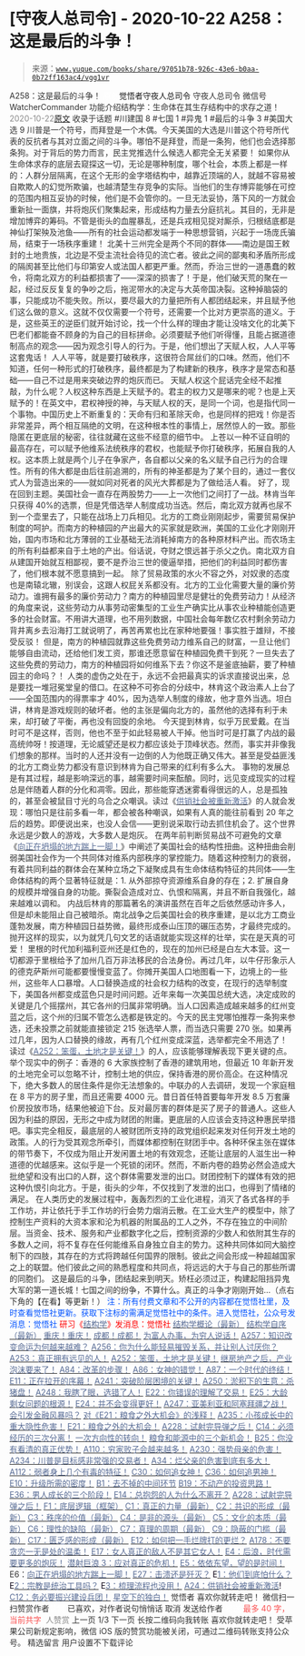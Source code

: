 # [守夜人总司令] - 2020-10-22 A258：这是最后的斗争！

> 来源：[`www.yuque.com/books/share/97051b78-926c-43e6-b0aa-0b72ff163ac4/vgg1vr`](https://www.yuque.com/books/share/97051b78-926c-43e6-b0aa-0b72ff163ac4/vgg1vr)

<ne-p id="520f42f3293818f927861ebbd5b15da4_p_0" data-lake-id="520f42f3293818f927861ebbd5b15da4_p_0"><ne-text id="u5f9f2f47" style="color: rgb(51, 51, 51);">A258：这是最后的斗争！</ne-text></ne-p> <ne-p id="37aa58f2dcc18cb8d0061ba61ea34ded" data-lake-id="37aa58f2dcc18cb8d0061ba61ea34ded"><ne-text id="u968a31e5" ne-fontsize="12" style="color: rgb(255, 255, 255);">原创</ne-text><ne-text id="u709b7a4c" ne-fontsize="14">觉悟者</ne-text><ne-text id="ue268f60f" ne-fontsize="14">守夜人总司令</ne-text></ne-p> <ne-p id="73f1bfc59c1ec25f48e0a04bbbdc948e" data-lake-id="73f1bfc59c1ec25f48e0a04bbbdc948e"><ne-text id="u96c7930b" ne-fontsize="14" ne-bold="true" style="color: rgb(51, 51, 51);">守夜人总司令</ne-text></ne-p> <ne-p id="7c65eb88fda42ba30ae8bf1d90b7483b" data-lake-id="7c65eb88fda42ba30ae8bf1d90b7483b"><ne-text id="u2ce9d20c" ne-fontsize="14" style="color: rgb(51, 51, 51);">微信号</ne-text><ne-text id="u371c16ff" ne-fontsize="14" style="color: rgb(51, 51, 51);">WatcherCommander</ne-text></ne-p> <ne-p id="af42b6806abd54afc7111a4a838f676d" data-lake-id="af42b6806abd54afc7111a4a838f676d"><ne-text id="u9a9f2a17" ne-fontsize="14" style="color: rgb(51, 51, 51);">功能介绍</ne-text><ne-text id="u463701fb" ne-fontsize="14" style="color: rgb(51, 51, 51);">结构学：生命体在其生存结构中的求存之道！</ne-text></ne-p> <ne-p id="b583afadb3ae64daaccc58e9c6d57bb8" data-lake-id="b583afadb3ae64daaccc58e9c6d57bb8"><ne-text id="u79a0b952" style="color: rgb(140, 140, 140);">2020-10-22</ne-text>[<ne-text id="ub121895f" ne-fontsize="14">原文</ne-text>](https://mp.weixin.qq.com/s?__biz=MzAxNDk1NjI2Mw==&mid=2247485899&idx=1&sn=1f7f3643609aca06a11f18a7978cf129&chksm=9b8a2a43acfda355314a360e42a9275f269d4dab7726fe65ac8519db2e1b537fe740943856aa&scene=27#wechat_redirect&cpage=108)</ne-p> <ne-p id="99788a4c9db6a4cae013862f8e7c4c28" data-lake-id="99788a4c9db6a4cae013862f8e7c4c28"><ne-text id="u8b678b43" style="color: rgb(51, 51, 51);">收录于话题</ne-text></ne-p> <ne-p id="3cf84c53972d3ad10f7be61949193157" data-lake-id="3cf84c53972d3ad10f7be61949193157"><ne-text id="u80ee42e0" style="color: rgb(51, 51, 51);">#川建国 8</ne-text></ne-p> <ne-p id="f5e019ad7762853a977cd53fa6d86803" data-lake-id="f5e019ad7762853a977cd53fa6d86803"><ne-text id="ud60c599b" style="color: rgb(51, 51, 51);">#七国 1</ne-text></ne-p> <ne-p id="d6bc568bfaec917d491487d89f0d2ac0" data-lake-id="d6bc568bfaec917d491487d89f0d2ac0"><ne-text id="u741d1b1b" style="color: rgb(51, 51, 51);">#异鬼 1</ne-text></ne-p> <ne-p id="63b7179524b4785ec0e47907e91d142b" data-lake-id="63b7179524b4785ec0e47907e91d142b"><ne-text id="u0f249782" style="color: rgb(51, 51, 51);">#最后的斗争 3</ne-text></ne-p> <ne-p id="a70bc68c3f8a24fb53bee67fca3371a8" data-lake-id="a70bc68c3f8a24fb53bee67fca3371a8"><ne-text id="u54e3888a" style="color: rgb(51, 51, 51);">#美国大选 9</ne-text></ne-p> <ne-p id="68377835974fe80209dcccc2f2a79ec3" data-lake-id="68377835974fe80209dcccc2f2a79ec3"><ne-text id="ud7bb5fc9" style="color: rgb(51, 51, 51);">川普是一个符号，而拜登是一个木偶。今天美国的大选是川普这个符号所代表的反抗者与其对立面之间的斗争。哪怕不是拜登，而是一条狗，他们也会选择那条狗。对于背后的势力而言，民主党推选什么候选人都完全无关紧要！</ne-text></ne-p> <ne-p id="8ebeba49546166fb0f6462c454e5ff47" data-lake-id="8ebeba49546166fb0f6462c454e5ff47"><ne-text id="u3624155e" style="color: rgb(51, 51, 51);">如果你从生命体求存的底层去窥探这一切，无论是哪种制度，哪个社会，本质上都是一样的：人群分层隔离，在这个无形的金字塔结构中，越靠近顶端的人，就越不容易被自欺欺人的幻觉所欺骗，也越清楚生存竞争的实际。当他们的生存博弈能够在可控的范围内相互妥协的时候，他们是不会管你的。一旦无法妥协，落下风的一方就会重新扯一面旗，并将炮灰们聚集起来，形成结构力量去分庭抗礼。其目的，无非是增加博弈的筹码。不管是街头的血腥暴乱，还是兵戎相见捉对厮杀，归根结底都是神仙打架殃及池鱼——</ne-text><ne-text id="u0d235cba" ne-bold="true" style="color: rgb(51, 51, 51);">所有的社会运动都发端于一种思想营销，兴起于一场庞氏骗局，结束于一场秩序重建！</ne-text></ne-p> <ne-p id="93ba25ec31a6d1da435a8c6ec274d49f" data-lake-id="93ba25ec31a6d1da435a8c6ec274d49f"><ne-text id="ub5924a7b" style="color: rgb(51, 51, 51);">北美十三州完全是两个不同的群体——南边是国王敕封的土地贵族，北边是不受主流社会待见的流亡者。彼此之间的鄙夷和矛盾所形成的隔阂甚至比他们与印第安人或法国人都更严重。然而，乔治三世的一道愚蠢的敕令，将南北双方的利益都损害了——深深的损害了！于是，他们破天荒的聚在一起，经过反反复复的争吵之后，拖泥带水的决定与大英帝国决裂。这种掉脑袋的事，只能成功不能失败。所以，要尽最大的力量把所有人都团结起来，并且赋予他们这么做的意义。这就不仅仅需要一个符号，还需要一个比对方更崇高的道义。于是，这些英王的逆臣们就开始讨论，找一个什么样的理由才能让没啥文化的北美下巴老们都能奋不顾身的为自己的目标拼命。必须要赋予他们听得懂，且能占据道德制高点的观念——因为观念引导人的行为。于是，他们想出了天赋人权，人人平等这套鬼话！</ne-text></ne-p> <ne-p id="0b3cfb4b3c0f0bede9586a11810c974b" data-lake-id="0b3cfb4b3c0f0bede9586a11810c974b"><ne-text id="uefea0efc" style="color: rgb(51, 51, 51);">人人平等，就是要打破秩序，这很符合屌丝们的口味。然而，他们不知道，任何一种形式的打破秩序，最终都是为了构建新的秩序，秩序才是常态和基础——自己不过是用来突破边界的炮灰而已。</ne-text></ne-p> <ne-p id="391a7c996ae71f362d582ab45ec2a43b" data-lake-id="391a7c996ae71f362d582ab45ec2a43b"><ne-text id="ub35b8a78" style="color: rgb(51, 51, 51);">天赋人权这个屁话完全经不起推敲，为什么呢？人权这种东西是上天赋予的。君主的权力又是哪来的呢？也是上天赋予的！在英文中，君权神授的神，与天赋人权的天，是同一个词，也是指代同一个事物。中国历史上不断重复的：天命有归和革除天命，也是同样的把戏！你是否非常差异，两个相互隔绝的文明，在这种根本性的事情上，居然惊人的一致。那些隐匿在更底层的秘密，往往就藏在这些不经意的细节中。</ne-text></ne-p> <ne-p id="97d02c8eeba79965bae6011a6fa2170a" data-lake-id="97d02c8eeba79965bae6011a6fa2170a"><ne-text id="u8e7ba3cf" style="color: rgb(51, 51, 51);">上苍以一种不证自明的最高存在，可以赋予他维系法统秩序的君权，也能赋予你打破秩序，拓展自我的人权。这本质上就是两个儿子在争家产，各自都以父亲的名义赋予自己行为的合理性。所有的伟大都是由后往前追溯的，所有的神圣都是为了某个目的，通过一套仪式人为营造出来的——就如同对死者的风光大葬都是为了做给活人看。</ne-text></ne-p> <ne-p id="7ae2ca009bb60923e81b24ad822bcac1" data-lake-id="7ae2ca009bb60923e81b24ad822bcac1"><ne-text id="u19b5be21" style="color: rgb(51, 51, 51);">好了，现在回到主题。美国社会一直存在两股势力——上一次他们之间打了一战。林肯当年只获得 40%的选票，但是凭借选举人制度成功当选。然后，南北双方就再也尿不到一个壶里去了，只能在战场上刀兵相见。北方的工商业刚刚起步，需要贸易保护制度的呵护。而南方的种植园的产出最大的买家就是欧洲，美国的工业化才刚刚开始，国内市场和北方薄弱的工业基础无法消耗掉南方的各种原材料产出。而农场主的所有利益都来自于土地的产出。俗话说，夺财之恨远甚于杀父之仇。南北双方自从建国开始就互相鄙视，要不是乔治三世的傻逼举措，把他们的利益同时都伤害了，他们根本就不愿意搞到一起。</ne-text></ne-p> <ne-p id="8f334b4071a2dc37944d2a7a7f1f22e2" data-lake-id="8f334b4071a2dc37944d2a7a7f1f22e2"><ne-text id="u58f5757e" style="color: rgb(51, 51, 51);">除了贸易政策的水火不容之外，对奴隶的态度也是南辕北辙，别误会，这跟人权屁关系都没有。北方的工业化需要大量的廉价劳动力。谁拥有最多的廉价劳动力？南方的种植园里尽是健壮的免费劳动力！从经济的角度来说，这些劳动力从事劳动密集型的工业生产确实比从事农业种植能创造更多的社会财富。不用讲大道理，也不用列数据，中国社会每年数亿农村剩余劳动力背井离乡去沿海打工就说明了，再苦再累也比在家种地要强！事实胜于雄辩，不接受反驳！</ne-text></ne-p> <ne-p id="1e3824e952841bfbacd545ba91909da8" data-lake-id="1e3824e952841bfbacd545ba91909da8"><ne-text id="u2ff9fe84" style="color: rgb(51, 51, 51);">但是，南方的种植园就靠这些免费劳动力维系自己的财富，一旦让他们能够自由流动，还给他们发工资，那谁还愿意留在种植园免费干到死？一旦失去了这些免费的劳动力，南方的种植园将如何维系下去？你这不是釜底抽薪，要了种植园主的命吗？！</ne-text></ne-p> <ne-p id="3e58aa499c3f26e86ac62ed06d8c6b5c" data-lake-id="3e58aa499c3f26e86ac62ed06d8c6b5c"><ne-text id="u7e520f8b" style="color: rgb(51, 51, 51);">人类的虚伪之处在于，永远不会把最真实的诉求直接说出来，总是要找一堆冠冕堂皇的借口。在这种不可弥合的分歧中，林肯这个政治素人上台了——全国范围内的得票率才 40%，因为选举人制度的缘故，他才意外当选。坦白讲，林肯是游戏规则的破坏者。他的主张是偏向北方的，虽然他的选择有利于未来，却打破了平衡，再也没有回旋的余地。</ne-text></ne-p> <ne-p id="ebc6d1b4db2964b2ef927cf981e72459" data-lake-id="ebc6d1b4db2964b2ef927cf981e72459"><ne-text id="u79eae13c" style="color: rgb(51, 51, 51);">今天提到林肯，似乎万民爱戴。在当时可不是这样，否则，他也不至于如此轻易被人干掉。他当时可是打赢了内战的最高统帅呀！按道理，无论威望还是权力都应该处于顶峰状态。然而，事实并非像我们想象的那样。当时的人还并没有一边倒的人为他既正确又伟大。甚至是受益匪浅的北方工商业势力都没有意识到林肯为自己带来的红利有多么大。</ne-text></ne-p> <ne-p id="e5f3c92304989e4d91a2cbb851eb8bdb" data-lake-id="e5f3c92304989e4d91a2cbb851eb8bdb"><ne-text id="uf79a88d3" ne-bold="true" style="color: rgb(51, 51, 51);">事物的发展总是有其过程，越是影响深远的事，越需要时间来酝酿。同时，远见变成现实的过程总是伴随着人群的分化和凋零。</ne-text><ne-text id="uef9868be" style="color: rgb(51, 51, 51);">因此，那些能穿透迷雾看得很远的人，总是孤独的，甚至会被鼠目寸光的乌合之众嘲讽。读过《</ne-text>[<ne-text id="uca5332fc" style="color: rgb(87, 107, 149);">供销社会被重新激活</ne-text>](http://mp.weixin.qq.com/s?__biz=MzAxNDk1NjI2Mw==&mid=2247484249&idx=1&sn=b8af24c3440b291292b1ed4eddfcfaec&chksm=9b8a20d1acfda9c79045cf72415a403a655fcbcc03483c9b2970fd289e28f7c18a998142039c&scene=21#wechat_redirect)<ne-text id="uae980243" style="color: rgb(51, 51, 51);">》的人就会发现：哪怕只是往前多看一年，都会被各种嘲讽，如果有人真的能往前看到 20 年之后的趋势。即便说出来，也没人会信——更别说采取行动去抓住机会了。这个世界永远是少数人的游戏，大多数人是炮灰。</ne-text></ne-p> <ne-p id="641c89a321cc2f12340e92a9aee1c7d3" data-lake-id="641c89a321cc2f12340e92a9aee1c7d3"><ne-text id="uab0ebdec" style="color: rgb(51, 51, 51);">在两年前判断贸易战不可避免的文章《</ne-text>[<ne-text id="ue7b49c58" style="color: rgb(87, 107, 149);">向正在坍塌的地方踹上一脚！</ne-text>](http://mp.weixin.qq.com/s?__biz=MzAxNDk1NjI2Mw==&mid=2247483789&idx=1&sn=5e44b7b524c3dc4bb7705f49ed0a44a3&chksm=9b8a2205acfdab139e4b1d44ef6702b09c9fbf79505340205d13fbdaa33207a997f54bee0e97&scene=21#wechat_redirect)<ne-text id="u9fa32d5d" style="color: rgb(51, 51, 51);">》中阐述了美国社会的结构性扭曲。这种扭曲会削弱美国社会作为一个共同体对维系内部秩序的掌控能力。随着这种控制力的衰弱，有着共同利益的群体会在某种立场之下凝聚成具有生命体结构特征的共同体——生命体结构的两个显著特征就是：1\. 从外部掠夺资源维系自身的存在；2\. 扩展自身的规模并增强自身的功能。撕裂会造成对立、仇恨和隔离，并且不断自我强化，越来越难以调和。</ne-text></ne-p> <ne-p id="bfcd93cd81392edf4d8d662fd8eea403" data-lake-id="bfcd93cd81392edf4d8d662fd8eea403"><ne-text id="u2b60c888" style="color: rgb(51, 51, 51);">内战后林肯的那篇著名的演讲虽然在百年之后依然感动许多人，但是却未能阻止自己被暗杀。南北战争之后美国社会的秩序重建，是以北方工商业蓬勃发展，南方种植园日益势微，最终形成泰山压顶的碾压态势，才最终完成的。抛开这样的现实，以为就凭几句文艺的话语就能实现这样的壮举，实在是天真的可爱！</ne-text></ne-p> <ne-p id="a300cb9a1fec47c2cf91c0e6315a175d" data-lake-id="a300cb9a1fec47c2cf91c0e6315a175d"><ne-text id="u4698b001" style="color: rgb(51, 51, 51);">里根的时代加利福利亚州还是红色的，现在的加州已经是白左大本营。这一切都源于里根给予了加州几百万非法移民的合法身份。再过几年，以牛仔形象示人的德克萨斯州可能都要慢慢变蓝了。你摊开美国人口地图看一下，边境上的一些州，这些年人口暴增。人口替换造成的社会权力结构的改变，在现行的选举制度下，美国各州都变成蓝色只是时间问题。近年来每一次美国总统大选，决定成败的关键是几个摇摆州，其它各州的归属非常明确。当人口因素造成越来越多的红州变蓝之后，这个州的归属不管怎么选都是铁定的。今天的民主党哪怕推荐一条狗来参选，还未投票之前就能直接锁定 215 张选举人票，而当选只需要 270 张。如果再过几年，因为人口替换的缘故，再有几个红州变成深蓝，选举都完全不用选了！</ne-text></ne-p> <ne-p id="eb114a9c16d21e6a67d8916f514fd344" data-lake-id="eb114a9c16d21e6a67d8916f514fd344"><ne-text id="u9dd39d56" style="color: rgb(51, 51, 51);">读过《</ne-text>[<ne-text id="u24f90ac0" style="color: rgb(87, 107, 149);">A252：笨蛋，土地才是关键！</ne-text>](http://mp.weixin.qq.com/s?__biz=MzIzMDYwOTM0Mg==&mid=2247484626&idx=1&sn=4e43f2ef656aef28fba94ae72d295fb9&chksm=e8b19c03dfc615154ee4587f8facc3446de42f7189175385d3ee3d35c04264487aca3a9f6585&scene=21#wechat_redirect)<ne-text id="uad71a866" style="color: rgb(51, 51, 51);">》的人，应该能够理解表现下更关键的点。举个现实中的例子：香港的 6 大家族控制了香港的建筑用地，但最近 10 年新开发的土地完全可以忽略不计，控制土地的供应，保持香港的房价高企。在这种情况下，绝大多数人的居住条件是你无法想象的。中联办的人去调研，发现一个家庭租在 8 平方的房子里，而且还需要 4000 元。昔日首任特首要每年开发 8.5 万套廉价房投放市场，结果他被迫下台。反对最厉害的群体是买了房子的普通人。这些人因为利益的原因，无形之中成为财团的附庸。更底层的人应该会支持这种惠民举措吧。事实完全相反，最底层的人被财团所支持的政党组织起来发对任何开发土地的政策。人的行为受其观念所牵引，而媒体都控制在财团手中。各种环保主张在媒体的带节奏下，不仅成为阻止开发闲置土地的有效观念，还能让底层的人滋生出一种道德的优越感来。这似乎是一个死锁的闭环。然而，不断内卷的趋势必然会造成大批绝望和没有出口的人群，这个群体需要发泄的出口。财团控制下的媒体有效的把这种仇恨引向北方。于是，街头的少年，不仅找到了发泄的出口，也得到了情绪的满足。</ne-text></ne-p> <ne-p id="716832c28133e5f1aa943a19ed570ea6" data-lake-id="716832c28133e5f1aa943a19ed570ea6"><ne-text id="u99174a30" style="color: rgb(51, 51, 51);">在人类历史的发展过程中，轰轰烈烈的工业化进程，消灭了各式各样的手工作坊，并让依托于手工作坊的行会势力烟消云散。在工业大生产的模型中，除了控制生产资料的大资本家和沦为机器的附属品的工人之外，不存在独立的中间阶层。当资金、技术、服务和产业都数字化之后，控制资源的少数人和依附其生存的多数人之间，将不复存在任何能维系自身独立自主的势力。这种共同体如同大脑控制下的四肢，其存在的方式将跨越任何国界的限制。彼此之间会形成一种超越国家之上的联盟。他们彼此之间的熟悉程度和共同点，将远远的大于与自己的那些所谓的同胞们。</ne-text></ne-p> <ne-p id="5d67aa0036179ad66c03f111641fa483" data-lake-id="5d67aa0036179ad66c03f111641fa483"><ne-text id="u8481357e" style="color: rgb(51, 51, 51);">这是最后的斗争，团结起来到明天。矫枉必须过正，构建起阻挡异鬼大军的第一道长城！七国之间的纷争，不算什么。真正的斗争才刚刚开始…（点右下角的【在看】等更新！）</ne-text></ne-p> <ne-p id="aacfa8bbae770990c02848f28f90c111" data-lake-id="aacfa8bbae770990c02848f28f90c111"><ne-text id="ub4c20b26" ne-bold="true" style="color: rgb(0, 82, 255);">注：</ne-text><ne-text id="ufd462b89" ne-bold="true" style="color: rgb(0, 82, 255);">所有付费文章和不公开的内容都在觉悟社里，及时查看觉悟社更新。获取下注标的需满足觉悟社中的条件。进入觉悟社，公众号发消息：觉悟社</ne-text></ne-p> <ne-p id="4913c3ead79161b4df8f4e77822dad97" data-lake-id="4913c3ead79161b4df8f4e77822dad97"><ne-text id="u9bc96e3b" style="color: rgb(255, 0, 0);">研习《</ne-text>[<ne-text id="ud10c978f" style="color: rgb(87, 107, 149);">结构学</ne-text>](https://mp.weixin.qq.com/mp/appmsgalbum?action=getalbum&album_id=1318317199878225920&__biz=MzAxNDk1NjI2Mw==#wechat_redirect)<ne-text id="u748b3148" style="color: rgb(255, 0, 0);">》发消息</ne-text><ne-text id="u1a3372db" ne-bold="true" style="color: rgb(255, 0, 0);">：觉悟社</ne-text></ne-p>  <ne-p id="ec21dc5db3cc86e9bfc8a7164799c9d1" data-lake-id="ec21dc5db3cc86e9bfc8a7164799c9d1"><ne-card data-card-name="image" data-card-type="inline" id="GpcUr" data-event-boundary="card" style="color: rgb(51, 51, 51);"><ne-p id="80445afe6861d46f05c9db4d3885f321" data-lake-id="80445afe6861d46f05c9db4d3885f321">[<ne-text id="ube09ea25" style="color: rgb(87, 107, 149);">结构学概论（最新）</ne-text>](http://mp.weixin.qq.com/s?__biz=MzAxNDk1NjI2Mw==&mid=2247485167&idx=1&sn=d5e962eff4a8e9770c83bc87d19d07f3&chksm=9b8a2567acfdac7154f7a62996dca874e5d186b44f3d120dcb633760318788c42d304e325313&scene=21#wechat_redirect)</ne-p> <ne-p id="57a3e1dd04cdef0bcc738ea878c0ee4e" data-lake-id="57a3e1dd04cdef0bcc738ea878c0ee4e">[<ne-text id="u8cc2f678" style="color: rgb(87, 107, 149);">结构学自序（最新）</ne-text>](http://mp.weixin.qq.com/s?__biz=MzAxNDk1NjI2Mw==&mid=2247485327&idx=1&sn=5a8c9a6499c84e1c3129ca7cb41e0ac7&chksm=9b8a2407acfdad112471c12c6b86e4e914116dbb6d6588fa726a72e0aafa01d9c1b9fd24a738&scene=21#wechat_redirect)</ne-p> <ne-p id="9d2a392d7d6ad648614ee3c4b70e4ef2" data-lake-id="9d2a392d7d6ad648614ee3c4b70e4ef2">[<ne-text id="u459efa1c" style="color: rgb(87, 107, 149);">重庆！重庆！</ne-text>](http://mp.weixin.qq.com/s?__biz=MzAxNDk1NjI2Mw==&mid=2247485354&idx=1&sn=331128611c478feede60317e963239a5&chksm=9b8a2422acfdad3448a9bcc0f9745f4367028e8a9b0a307f7c01c2690c398560a4be5e43492c&scene=21#wechat_redirect)</ne-p> <ne-p id="185e3c51c467fe72730c33ad370ebd49" data-lake-id="185e3c51c467fe72730c33ad370ebd49">[<ne-text id="ubb6326f7" style="color: rgb(87, 107, 149);">成都！成都！</ne-text>](http://mp.weixin.qq.com/s?__biz=MzIzMDYwOTM0Mg==&mid=2247484576&idx=1&sn=432e1df31f0735f0c93636776e97a859&chksm=e8b19c71dfc615671c9204af66bb0ffdb622fb2545b0387734a662feaa8e8be57d3063f59c5a&scene=21#wechat_redirect)</ne-p> <ne-p id="0cbab9af61036f157b414046fd80352c" data-lake-id="0cbab9af61036f157b414046fd80352c">[<ne-text id="uac8a0cf1" style="color: rgb(87, 107, 149);">为富人办事，为穷人说话！</ne-text>](http://mp.weixin.qq.com/s?__biz=MzIzMDYwOTM0Mg==&mid=2247484462&idx=1&sn=195ebab17907fba73c69ae7a11bc40ad&chksm=e8b19cffdfc615e9b2f88327d492813afa3656859f4d67a6d831ac1cf684a54b760a8b8edcd6&scene=21#wechat_redirect)</ne-p> <ne-p id="209b1c41420fc56633f0399712092cb0" data-lake-id="209b1c41420fc56633f0399712092cb0">[<ne-text id="u8ef8cb05" style="color: rgb(87, 107, 149);">A257：知识改变命运为何越来越难？</ne-text>](http://mp.weixin.qq.com/s?__biz=MzIzMDYwOTM0Mg==&mid=2247484679&idx=1&sn=79e14744bd5a31e6bcf27f476840e508&chksm=e8b19dd6dfc614c075a2df9d84c04aedc112c1bf3487ef4cad21d8b84feddbd78b2d5d566728&scene=21#wechat_redirect)</ne-p> <ne-p id="78c7a32a4b1e16fa445a1cf018ce2b0d" data-lake-id="78c7a32a4b1e16fa445a1cf018ce2b0d">[<ne-text id="uba69b0b7" style="color: rgb(87, 107, 149);">A256：你为什么能轻易摧毁关系，并让别人讨厌你？</ne-text>](http://mp.weixin.qq.com/s?__biz=MzIzMDYwOTM0Mg==&mid=2247484671&idx=1&sn=a1f7d950c742a0ffa1e73cfc73d4184c&chksm=e8b19c2edfc6153820d1363decdbadc635b0c1d4b27e2c56febd1d87b077400479f83017008f&scene=21#wechat_redirect)</ne-p> <ne-p id="27ec8113c7fa69f5f7e8f66191d38ab3" data-lake-id="27ec8113c7fa69f5f7e8f66191d38ab3">[<ne-text id="ud8007c49" style="color: rgb(87, 107, 149);">A253：真正拥有远见的人！</ne-text>](http://mp.weixin.qq.com/s?__biz=MzIzMDYwOTM0Mg==&mid=2247484654&idx=1&sn=5826086165322478b2f0fbdbfe4f321e&chksm=e8b19c3fdfc61529bf931903efc689bc8b756a292fddf971cdda369691ad320d85e6e2d53b5b&scene=21#wechat_redirect)</ne-p> <ne-p id="92afb1829ba6153a6a1e706c30be6028" data-lake-id="92afb1829ba6153a6a1e706c30be6028">[<ne-text id="u3fcf261a" style="color: rgb(87, 107, 149);">A252：笨蛋，土地才是关键！</ne-text>](http://mp.weixin.qq.com/s?__biz=MzIzMDYwOTM0Mg==&mid=2247484626&idx=1&sn=4e43f2ef656aef28fba94ae72d295fb9&chksm=e8b19c03dfc615154ee4587f8facc3446de42f7189175385d3ee3d35c04264487aca3a9f6585&scene=21#wechat_redirect)</ne-p> <ne-p id="7ae9ec57d69369dcd8e974603d9910f9" data-lake-id="7ae9ec57d69369dcd8e974603d9910f9">[<ne-text id="u83a909f9" style="color: rgb(87, 107, 149);">继房地产之后，产业泡沫要来了！</ne-text>](http://mp.weixin.qq.com/s?__biz=MzIzMDYwOTM0Mg==&mid=2247484615&idx=1&sn=a28c59f08f8e69246fd0235a4a81f3bc&chksm=e8b19c16dfc61500079cb1b008a485c48e86ced436a5d2e8df28f0eab4348aaf6ebfac3349b6&scene=21#wechat_redirect)</ne-p> <ne-p id="9123074246c9cc967f4fc9b0b5224530" data-lake-id="9123074246c9cc967f4fc9b0b5224530">[<ne-text id="ue1706042" style="color: rgb(87, 107, 149);">A84：改革的步骤！</ne-text>](http://mp.weixin.qq.com/s?__biz=MzIzMDYwOTM0Mg==&mid=2247484098&idx=1&sn=8a28fd5dce47b485ed38e4f3cfdb7d05&chksm=e8b19a13dfc61305fde13511d297aa1d6b59184825c7998f338e7d5f36742e3c06c717d78fe8&scene=21#wechat_redirect)</ne-p> <ne-p id="e733a5ee0e96975bc748ccbdb46c6f3a" data-lake-id="e733a5ee0e96975bc748ccbdb46c6f3a">[<ne-text id="uf9182f2f" style="color: rgb(87, 107, 149);">A86：女神的错觉！</ne-text>](http://mp.weixin.qq.com/s?__biz=MzAxNDk1NjI2Mw==&mid=2247484733&idx=1&sn=fab22e8ab3f80b78dab3d4e2e2716bfb&chksm=9b8a26b5acfdafa374df83506e5086a573169362877918977c08490b4e9747c45c99d1266e7f&scene=21#wechat_redirect)</ne-p> <ne-p id="4edf3cda304a7e250bab2242567ba4a5" data-lake-id="4edf3cda304a7e250bab2242567ba4a5">[<ne-text id="uad86f061" style="color: rgb(87, 107, 149);">A87：一个时代的终结！</ne-text>](http://mp.weixin.qq.com/s?__biz=MzIzMDYwOTM0Mg==&mid=2247484102&idx=1&sn=c0572fe89409ac0ef2d1468b8f81f130&chksm=e8b19a17dfc6130119eacf0492c237b5173f6f9c13265a36d7919e3132228f8c2d3306863c08&scene=21#wechat_redirect)</ne-p> <ne-p id="4750a51516b5c9f1fe1a3b50fd257620" data-lake-id="4750a51516b5c9f1fe1a3b50fd257620">[<ne-text id="u50c2f8a4" style="color: rgb(87, 107, 149);">E11：正在拉开的序幕！</ne-text>](http://mp.weixin.qq.com/s?__biz=MzIzMDYwOTM0Mg==&mid=2247484429&idx=1&sn=279d506a3227b5ce32b3f748030b6d85&chksm=e8b19cdcdfc615cab4d71852335bf289a6cd64cec0767a6a6d5f94037774b63e03b7b0ee08d1&scene=21#wechat_redirect)</ne-p> <ne-p id="30b2304a4f090cba73523217e1ef0755" data-lake-id="30b2304a4f090cba73523217e1ef0755">[<ne-text id="u468e3dc2" style="color: rgb(87, 107, 149);">A241：突破阶层困境的关键！</ne-text>](http://mp.weixin.qq.com/s?__biz=MzIzMDYwOTM0Mg==&mid=2247484564&idx=1&sn=f0b315ebde4f1c2c51c1bbf64135afe2&chksm=e8b19c45dfc615533e9189fa534978b92703b307868f9a2377305229616ea6d5b8ff31a5d434&scene=21#wechat_redirect)</ne-p> <ne-p id="4532f3d58c41565c81ebec394ad5e2b1" data-lake-id="4532f3d58c41565c81ebec394ad5e2b1">[<ne-text id="uf214b7a5" style="color: rgb(87, 107, 149);">A250：淤积下的生意：杀猪盘！</ne-text>](http://mp.weixin.qq.com/s?__biz=MzIzMDYwOTM0Mg==&mid=2247484606&idx=1&sn=7a500e3c57a44f978767234b52da17e5&chksm=e8b19c6fdfc61579635c523bd6b8d84446a9f1da53da90ff3d210fde52ffc4d0e70d73740fd1&scene=21#wechat_redirect)</ne-p> <ne-p id="0fe5ea79e9df88370368a0ec3714ad9d" data-lake-id="0fe5ea79e9df88370368a0ec3714ad9d">[<ne-text id="u4b3c1085" style="color: rgb(87, 107, 149);">A248：我瞎了眼，选错了人！</ne-text>](http://mp.weixin.qq.com/s?__biz=MzIzMDYwOTM0Mg==&mid=2247484600&idx=1&sn=b3d7510081d427830b8f45fa33c7cbab&chksm=e8b19c69dfc6157fee4dd589d94bc2c5171620a12f64cf7d264afe0b7f7daead4882853d54f1&scene=21#wechat_redirect)</ne-p> <ne-p id="e2f4da3a93685e743c62576da7c02f40" data-lake-id="e2f4da3a93685e743c62576da7c02f40">[<ne-text id="u7463d51c" style="color: rgb(87, 107, 149);">E22：你错误的理解了交易！</ne-text>](http://mp.weixin.qq.com/s?__biz=MzIzMDYwOTM0Mg==&mid=2247484534&idx=1&sn=4da3b80744c11ff93a064a7a2d4b7c06&chksm=e8b19ca7dfc615b18eaa929a98f58a9ff6f4b63436cfa078a3157f29d854f17c571baf2de47d&scene=21#wechat_redirect)</ne-p> <ne-p id="b8ffa5ea57361dd3b16ae24a61aeefbd" data-lake-id="b8ffa5ea57361dd3b16ae24a61aeefbd">[<ne-text id="uf0463eb2" style="color: rgb(87, 107, 149);">E25：大龄剩女问题的根源！</ne-text>](http://mp.weixin.qq.com/s?__biz=MzIzMDYwOTM0Mg==&mid=2247484587&idx=1&sn=3335cb9dd973ae9f9c9279a0388bbe33&chksm=e8b19c7adfc6156c752a5edad793fc1d8db424d6b609ce62f26f78537b3b41e83ea47aca2929&scene=21#wechat_redirect)</ne-p> <ne-p id="3c93dc9c1163d4ab9114fbc54dd8e308" data-lake-id="3c93dc9c1163d4ab9114fbc54dd8e308">[<ne-text id="ud038dfa1" style="color: rgb(87, 107, 149);">E24：并不会变得更好！</ne-text>](http://mp.weixin.qq.com/s?__biz=MzIzMDYwOTM0Mg==&mid=2247484582&idx=1&sn=3333290721eb0242b03b044bd7072b0b&chksm=e8b19c77dfc615615478711d39d1fc6d54768ee842ad2f669dd130815cca5b90ec2e964b1791&scene=21#wechat_redirect)</ne-p> <ne-p id="18c35082267e0aeeff70f613853830ec" data-lake-id="18c35082267e0aeeff70f613853830ec">[<ne-text id="uf9797331" style="color: rgb(87, 107, 149);">A247：亚美利亚和阿塞拜疆之战！</ne-text>](http://mp.weixin.qq.com/s?__biz=MzIzMDYwOTM0Mg==&mid=2247484595&idx=1&sn=2ab2c7f83e24c6becdbbf151a9c31f7f&chksm=e8b19c62dfc6157403c154e4087ab3b1e8d636dd976e8978dd6e4a154cfc8dbaa6f29c290bea&scene=21#wechat_redirect)</ne-p> <ne-p id="cae7edb2a8b003cff5240a765ca2a58a" data-lake-id="cae7edb2a8b003cff5240a765ca2a58a">[<ne-text id="u0e448c94" style="color: rgb(87, 107, 149);">会引发金融风暴吗？</ne-text>](http://mp.weixin.qq.com/s?__biz=MzIzMDYwOTM0Mg==&mid=2247484522&idx=1&sn=2c70396adcb6dc54df34052ca924aac5&chksm=e8b19cbbdfc615ad03c4de063af6eb3dcd8af5e3b20e71438206304d6b44ad150fc6d8b8e9ff&scene=21#wechat_redirect)</ne-p> <ne-p id="a1100e2d07b350759aa639d473c26757" data-lake-id="a1100e2d07b350759aa639d473c26757">[<ne-text id="u8ce1d25f" style="color: rgb(87, 107, 149);">对《E21：粮食之外大机会》的浅释！</ne-text>](http://mp.weixin.qq.com/s?__biz=MzIzMDYwOTM0Mg==&mid=2247484490&idx=1&sn=d6b0ba80383d73c2bfb33dd61bad8d51&chksm=e8b19c9bdfc6158d73d9235a78c2973b21668eebd350c2f32979b7c00cbf60772ad297245654&scene=21#wechat_redirect)</ne-p> <ne-p id="4f3c2b4ecd7ea92fd1b9a4b65404a026" data-lake-id="4f3c2b4ecd7ea92fd1b9a4b65404a026">[<ne-text id="u35986ce7" style="color: rgb(87, 107, 149);">A235：小孩成长中的重大隐性危害！</ne-text>](http://mp.weixin.qq.com/s?__biz=MzIzMDYwOTM0Mg==&mid=2247484498&idx=1&sn=29d5df90e1621a833a1b091917d398c5&chksm=e8b19c83dfc61595ea43aa681ecf86e291392deeec080e32ab21cbacdd044c99e0d9ba86591e&scene=21#wechat_redirect)</ne-p> <ne-p id="ae62f5fdb330ac01e3162aa83ecd824b" data-lake-id="ae62f5fdb330ac01e3162aa83ecd824b">[<ne-text id="uff3052ee" style="color: rgb(87, 107, 149);">E21：粮食之外的大机会！</ne-text>](http://mp.weixin.qq.com/s?__biz=MzIzMDYwOTM0Mg==&mid=2247484467&idx=1&sn=3e55978f301000a127810e175ff62431&chksm=e8b19ce2dfc615f43cf8c3132fde8ff0b62438e3f2c48fc87d1e74e56cf796e6a81cbf6095d1&scene=21#wechat_redirect)</ne-p> <ne-p id="abe6b3230af4e966bfd138cd9c37393b" data-lake-id="abe6b3230af4e966bfd138cd9c37393b">[<ne-text id="u6c3b063b" style="color: rgb(87, 107, 149);">A228：试射完导弹之后！</ne-text>](http://mp.weixin.qq.com/s?__biz=MzIzMDYwOTM0Mg==&mid=2247484457&idx=1&sn=df8df33971702f91b753ae45f52d165d&chksm=e8b19cf8dfc615ee367c487e82b8450dd723dd5255b789337b8bde92a1f8405e3d71269f34ae&scene=21#wechat_redirect)</ne-p> <ne-p id="0542d23cbd2b12bcb3d98a404244ca71" data-lake-id="0542d23cbd2b12bcb3d98a404244ca71">[<ne-text id="ua205775b" style="color: rgb(87, 107, 149);">C14：必须经历的三次分离！</ne-text>](http://mp.weixin.qq.com/s?__biz=MzIzMDYwOTM0Mg==&mid=2247484570&idx=1&sn=8b703e78588f205a2d30ed92965ca02b&chksm=e8b19c4bdfc6155d0c23c600f072529d99023d0ea49f5e7364a1112f6ac9ff3285c0e7ef7ccb&scene=21#wechat_redirect)</ne-p> <ne-p id="2587aadecd92ec1a90d55c7f23e25a73" data-lake-id="2587aadecd92ec1a90d55c7f23e25a73">[<ne-text id="u4d859f90" style="color: rgb(87, 107, 149);">一次方向性的转向！</ne-text>](http://mp.weixin.qq.com/s?__biz=MzIzMDYwOTM0Mg==&mid=2247484426&idx=1&sn=430ba9a2f1537848dc2ca35f44877633&chksm=e8b19cdbdfc615cdf516be63ce9647608d13cfc5edb93e248227b651264b71a4c3ef40af6469&scene=21#wechat_redirect)</ne-p> <ne-p id="901062928158a05f211b2cf1b50300de" data-lake-id="901062928158a05f211b2cf1b50300de">[<ne-text id="uaa00b0d4" style="color: rgb(87, 107, 149);">粮食和能源中的三个新机会！</ne-text>](http://mp.weixin.qq.com/s?__biz=MzIzMDYwOTM0Mg==&mid=2247484415&idx=1&sn=ef3626b963e5b45dec87912463a8603e&chksm=e8b19b2edfc6123828d2919701fcc05f05fc035bc55ce0c6e8440475b4884683c024235823db&scene=21#wechat_redirect)</ne-p> <ne-p id="ebea42140c2e9e8fcff1bc96ba5e5e03" data-lake-id="ebea42140c2e9e8fcff1bc96ba5e5e03">[<ne-text id="uefa4b087" style="color: rgb(87, 107, 149);">B25：你没有看清的真正优势！</ne-text>](http://mp.weixin.qq.com/s?__biz=MzIzMDYwOTM0Mg==&mid=2247484397&idx=1&sn=27132ec1912c70e752f7869429505a80&chksm=e8b19b3cdfc6122a7731db9eb66341a9909e9d973b25a6e228a62e7f360c1f0eff906591ed04&scene=21#wechat_redirect)</ne-p> <ne-p id="dc6f07d1dcdd58d3d621353c4fed2b5c" data-lake-id="dc6f07d1dcdd58d3d621353c4fed2b5c">[<ne-text id="u48ae4bf1" style="color: rgb(87, 107, 149);">A110：穷家败子会越来越多！</ne-text>](http://mp.weixin.qq.com/s?__biz=MzAxNDk1NjI2Mw==&mid=2247484897&idx=1&sn=84e1c8a85eb385c04f400095d47d55eb&chksm=9b8a2669acfdaf7f7a431a12c057023ae123aaa855b0f9d48a98c21eae27788632beb60765c9&scene=21#wechat_redirect)</ne-p> <ne-p id="20255dbe6b358dd522a53b11420bbb8b" data-lake-id="20255dbe6b358dd522a53b11420bbb8b">[<ne-text id="ub6dc109c" style="color: rgb(87, 107, 149);">A230：强势母亲的危害！</ne-text>](http://mp.weixin.qq.com/s?__biz=MzAxNDk1NjI2Mw==&mid=2247485580&idx=1&sn=2cc3edbadc35fe694b34e553e609e93f&chksm=9b8a2b04acfda21277dcce494459ecb73b606a954a7e020e03498408591b33bead008575f0f7&scene=21#wechat_redirect)</ne-p> <ne-p id="e3e0622d913ff1ddd07bd6170d2eb71c" data-lake-id="e3e0622d913ff1ddd07bd6170d2eb71c">[<ne-text id="uc077a8e3" style="color: rgb(87, 107, 149);">A234：川普是目标感非常强的交易者！</ne-text>](http://mp.weixin.qq.com/s?__biz=MzAxNDk1NjI2Mw==&mid=2247485608&idx=1&sn=057b67c8598ed8c182cbd27b048bb43a&chksm=9b8a2b20acfda2364c5788396766d79261e91c64949349d9a398b69e85f64dcbf357125dc14b&scene=21#wechat_redirect)</ne-p> <ne-p id="c27626285ed6fbce410c72305e698f06" data-lake-id="c27626285ed6fbce410c72305e698f06">[<ne-text id="ufe7a9b45" style="color: rgb(87, 107, 149);">A34：烂父亲的危害到底有多大！</ne-text>](http://mp.weixin.qq.com/s?__biz=MzIzMDYwOTM0Mg==&mid=2247483986&idx=1&sn=984fbf5e696f7a3f34f25dcf93037cea&chksm=e8b19a83dfc61395d629a54503920505c42a73a62b9e72308ed4ea0d66c509ca66a1a3138ea5&scene=21#wechat_redirect)</ne-p> <ne-p id="1662140a3f99ee2991781d97cd9fec97" data-lake-id="1662140a3f99ee2991781d97cd9fec97">[<ne-text id="u5bae7d13" style="color: rgb(87, 107, 149);">A112：弱者身上几个有毒的特征！</ne-text>](http://mp.weixin.qq.com/s?__biz=MzAxNDk1NjI2Mw==&mid=2247484903&idx=1&sn=609b7c81f10207eea8bcccbe35aa61b6&chksm=9b8a266facfdaf790a328ee9eca9d05f95ce939b69b2e4c1fcaacd63470bd79c44d03caeb00c&scene=21#wechat_redirect)</ne-p> <ne-p id="44a6e0ef0a0643b4131f634ad035fa09" data-lake-id="44a6e0ef0a0643b4131f634ad035fa09">[<ne-text id="uee809b81" style="color: rgb(87, 107, 149);">C30：如何追女神！</ne-text>](http://mp.weixin.qq.com/s?__biz=MzAxNDk1NjI2Mw==&mid=2247484588&idx=1&sn=de5c95495cc04bcfe8644c3c2bc025c3&chksm=9b8a2724acfdae3286a142c2de506a7494e2d7aa50c990c0e159cedab07b5287040f286dfac6&scene=21#wechat_redirect)</ne-p> <ne-p id="edccc6ef6283429a03028dee7950bd9f" data-lake-id="edccc6ef6283429a03028dee7950bd9f">[<ne-text id="u2e55af5c" style="color: rgb(87, 107, 149);">C36：如何追男神！</ne-text>](http://mp.weixin.qq.com/s?__biz=MzAxNDk1NjI2Mw==&mid=2247485234&idx=1&sn=3a3659e6648263013c662bb25ff35795&chksm=9b8a24baacfdadace5d8fa147798a3e18e84b07e4f8761b0f7137b9811a42425b869336013db&scene=21#wechat_redirect)</ne-p> <ne-p id="f2eb3c18d3dac623553a10469bf12b7a" data-lake-id="f2eb3c18d3dac623553a10469bf12b7a">[<ne-text id="u1b0d1419" style="color: rgb(87, 107, 149);">E10：升级所需的密度！</ne-text>](http://mp.weixin.qq.com/s?__biz=MzAxNDk1NjI2Mw==&mid=2247485337&idx=1&sn=e93780b3d10de5b467e71f326eb12838&chksm=9b8a2411acfdad07d858079223ba3eda77fe88caa8d769030eb67c15f5511fab584f8d1244ca&scene=21#wechat_redirect)</ne-p> <ne-p id="efe16dce4cb5f3fbc068effc4670ead3" data-lake-id="efe16dce4cb5f3fbc068effc4670ead3">[<ne-text id="u3cabf669" style="color: rgb(87, 107, 149);">B1：去不掉的中间环节</ne-text>](http://mp.weixin.qq.com/s?__biz=MzIzMDYwOTM0Mg==&mid=2247483903&idx=1&sn=e8a21cb816d6a27d869f81463805a208&chksm=e8b1992edfc610380f54d91f9acc9844820c77ce8a5bcedb4f36372c406647f45fd2514a6a77&scene=21#wechat_redirect)</ne-p> <ne-p id="d5d416ad733a55b504b40bc2c2e06c79" data-lake-id="d5d416ad733a55b504b40bc2c2e06c79">[<ne-text id="u180d41a9" style="color: rgb(87, 107, 149);">B19：不动产的投资思路！</ne-text>](http://mp.weixin.qq.com/s?__biz=MzIzMDYwOTM0Mg==&mid=2247484069&idx=1&sn=a13a6e590a21b27fd1356718b3a2dcd3&chksm=e8b19a74dfc613622b23c7233732cbb1d499c75f9b7ac3047cdeaee3a34eeae7d3b4871429f1&scene=21#wechat_redirect)</ne-p> <ne-p id="76950f9fd40794a6ab5e2f38fbc68ef6" data-lake-id="76950f9fd40794a6ab5e2f38fbc68ef6">[<ne-text id="u5e9904ef" style="color: rgb(87, 107, 149);">E36：男人成长的三个阶段！</ne-text>](http://mp.weixin.qq.com/s?__biz=MzIzMDYwOTM0Mg==&mid=2247484322&idx=1&sn=c300d9466951d36645128c5167ca5934&chksm=e8b19b73dfc61265dde1bb437a9945db0c1d9c7fe1cbffe1feec995c9dde8a6eb99272dc86a9&scene=21#wechat_redirect)</ne-p> <ne-p id="6fb203197ded5bae9723cee429be8716" data-lake-id="6fb203197ded5bae9723cee429be8716">[<ne-text id="ud1f23cc1" style="color: rgb(87, 107, 149);">E14：总抱怨的人为什么不离开？</ne-text>](http://mp.weixin.qq.com/s?__biz=MzIzMDYwOTM0Mg==&mid=2247484341&idx=1&sn=c266eb0136273f0b1219e0fd659daafc&chksm=e8b19b64dfc61272f157e1e17a76b2e83c6fd62a1beb78d60ea73a65463109b428cd9dd6ce7a&scene=21#wechat_redirect)</ne-p> <ne-p id="79d12c78168a71ac71632da3d2443ca1" data-lake-id="79d12c78168a71ac71632da3d2443ca1">[<ne-text id="ud825bdb4" style="color: rgb(87, 107, 149);">A228：试射完导弹之后！</ne-text>](http://mp.weixin.qq.com/s?__biz=MzIzMDYwOTM0Mg==&mid=2247484457&idx=1&sn=df8df33971702f91b753ae45f52d165d&chksm=e8b19cf8dfc615ee367c487e82b8450dd723dd5255b789337b8bde92a1f8405e3d71269f34ae&scene=21#wechat_redirect)</ne-p> <ne-p id="021b95edfabe11df4d77d6c88257a7af" data-lake-id="021b95edfabe11df4d77d6c88257a7af">[<ne-text id="u90a6056b" style="color: rgb(87, 107, 149);">F1：底层逻辑（框架）</ne-text>](http://mp.weixin.qq.com/s?__biz=MzAxNDk1NjI2Mw==&mid=2247485072&idx=1&sn=83d919c9e3bf71d25978a97c8d4c8aa6&chksm=9b8a2518acfdac0ea8a0f84382cc7c0a26d1ac3664d76c6365aee67ac4ebcac1bf280c060249&scene=21#wechat_redirect)</ne-p> <ne-p id="4b7dbf241e4d9eb5f4cf386c6f840595" data-lake-id="4b7dbf241e4d9eb5f4cf386c6f840595">[<ne-text id="uaa61fe2a" style="color: rgb(87, 107, 149);">C1：真正的力量（最新）</ne-text>](http://mp.weixin.qq.com/s?__biz=MzAxNDk1NjI2Mw==&mid=2247485209&idx=1&sn=d7b335d2c9632363c72de85ce7834b3e&chksm=9b8a2491acfdad87ae308d74534ec4def57980a2b1db88ffe56ac03e4d76ea55e7eab2343097&scene=21#wechat_redirect)</ne-p> <ne-p id="a06f6b312f818419509b7597e47b210f" data-lake-id="a06f6b312f818419509b7597e47b210f">[<ne-text id="uadfb9760" style="color: rgb(87, 107, 149);">C2：共识的形成（最新）</ne-text>](http://mp.weixin.qq.com/s?__biz=MzAxNDk1NjI2Mw==&mid=2247485384&idx=1&sn=aa308c97231cc609a153084476d641b9&chksm=9b8a2440acfdad568804216b9029604de6eb9b459260c16c18ea48de0d1bbf58feb601676e82&scene=21#wechat_redirect)</ne-p> <ne-p id="d50d9367610680ff60c8fa3a6e16dfbe" data-lake-id="d50d9367610680ff60c8fa3a6e16dfbe">[<ne-text id="u858f75ed" style="color: rgb(87, 107, 149);">C3：秩序的价值（最新）</ne-text>](http://mp.weixin.qq.com/s?__biz=MzAxNDk1NjI2Mw==&mid=2247485403&idx=1&sn=c9688c8d575a24618938330c4c315a0e&chksm=9b8a2453acfdad45063e46b8cdb4c0cfcb95a2b39aecda10a95f9f2082a6f10c606993b426eb&scene=21#wechat_redirect)</ne-p> <ne-p id="59850a40106e0d760c7dd011665c41d6" data-lake-id="59850a40106e0d760c7dd011665c41d6">[<ne-text id="u1b9d27e7" style="color: rgb(87, 107, 149);">C4：是非的源头（最新）</ne-text>](http://mp.weixin.qq.com/s?__biz=MzAxNDk1NjI2Mw==&mid=2247485283&idx=1&sn=4f6374be824ea0fb148517f63cae7a95&chksm=9b8a24ebacfdadfd9bb865954cfc7b9621c1450b4c258506347b2201a04c6057c4119a1a0820&scene=21#wechat_redirect)</ne-p> <ne-p id="e08662178b83647d3921022b564badec" data-lake-id="e08662178b83647d3921022b564badec">[<ne-text id="uf0035853" style="color: rgb(87, 107, 149);">C5：文化的本质（最新）</ne-text>](http://mp.weixin.qq.com/s?__biz=MzAxNDk1NjI2Mw==&mid=2247485176&idx=1&sn=edd2d2664617b856f73da27471529eb6&chksm=9b8a2570acfdac66a9ad0160a17afd9e23a687bc0be9b7517602aaf3fa126c5d785bcead0da7&scene=21#wechat_redirect)</ne-p> <ne-p id="34e0be935ba6ad5b881ad61d59605064" data-lake-id="34e0be935ba6ad5b881ad61d59605064">[<ne-text id="ubbf03bf0" style="color: rgb(87, 107, 149);">C6：理性的缺陷（最新）</ne-text>](http://mp.weixin.qq.com/s?__biz=MzAxNDk1NjI2Mw==&mid=2247485088&idx=1&sn=dc240d68dabbc3fbaa9897c63128e439&chksm=9b8a2528acfdac3e2ed7d1fff93035fb458ffdde98085ac6cfcd64bd53c9b8492733341b88ca&scene=21#wechat_redirect)</ne-p> <ne-p id="29f294e98b73af6262c29fe078675f93" data-lake-id="29f294e98b73af6262c29fe078675f93">[<ne-text id="udc3d470c" style="color: rgb(87, 107, 149);">C7：真理的周期（最新）</ne-text>](http://mp.weixin.qq.com/s?__biz=MzAxNDk1NjI2Mw==&mid=2247485125&idx=1&sn=724eac40812de46a36c36a423d100223&chksm=9b8a254dacfdac5b81e40465e73885bad2944e5115cd3c3fd5564b139fff62d8d15465bdc614&scene=21#wechat_redirect)</ne-p> <ne-p id="1e6f51ffe0441f981d2a390b475e6062" data-lake-id="1e6f51ffe0441f981d2a390b475e6062">[<ne-text id="u856c8328" style="color: rgb(87, 107, 149);">C9：隐蔽的门槛（最新）</ne-text>](http://mp.weixin.qq.com/s?__biz=MzAxNDk1NjI2Mw==&mid=2247485348&idx=1&sn=ff97eada6a187dc249bda43b3b1b6322&chksm=9b8a242cacfdad3a56345ecbfec34c4b29ae50e2c9b8b8e59e501c899390f434f72ae3d6ad87&scene=21#wechat_redirect)</ne-p> <ne-p id="c8a905da7fedc7469b1402e00c73e288" data-lake-id="c8a905da7fedc7469b1402e00c73e288">[<ne-text id="uefe2efc8" style="color: rgb(87, 107, 149);">C17：匮乏感的形成（最新）</ne-text>](http://mp.weixin.qq.com/s?__biz=MzAxNDk1NjI2Mw==&mid=2247485308&idx=1&sn=8e74bfdbda23fb78a502fd60d45f29ef&chksm=9b8a24f4acfdade2b302355ea435f49770e221a7e015a1821f985905faabfa7e2941d6c8d14b&scene=21#wechat_redirect)</ne-p> <ne-p id="dc3202fe11c500756228ededda34a18c" data-lake-id="dc3202fe11c500756228ededda34a18c">[<ne-text id="ua834d213" style="color: rgb(87, 107, 149);">E12：如何把一手烂牌打的更烂？</ne-text>](http://mp.weixin.qq.com/s?__biz=MzAxNDk1NjI2Mw==&mid=2247485371&idx=1&sn=8e848c21bdb42dbe2fb102617241b981&chksm=9b8a2433acfdad2560f3ff6bc23e4d9cee1b3ebd3e51aa48fa2b97224fe3303853cd6c664ee1&scene=21#wechat_redirect)</ne-p> <ne-p id="cb14dbad01024911788bdcd0955f5883" data-lake-id="cb14dbad01024911788bdcd0955f5883">[<ne-text id="u0f5112b6" style="color: rgb(87, 107, 149);">A178：不要贪恋一无是处的温柔！</ne-text>](http://mp.weixin.qq.com/s?__biz=MzAxNDk1NjI2Mw==&mid=2247485259&idx=1&sn=c46eb58cf71fc316608279b1e10828b8&chksm=9b8a24c3acfdadd57781ee9631cc06ed50551cc15141d155f54fa20dcf69c653825673104680&scene=21#wechat_redirect)</ne-p> <ne-p id="8b2cb0c6c2cf7c6566ae853e98ebb4ca" data-lake-id="8b2cb0c6c2cf7c6566ae853e98ebb4ca">[<ne-text id="u71b3606a" style="color: rgb(87, 107, 149);">E17：女人真正的敌人不是其它女人！</ne-text>](http://mp.weixin.qq.com/s?__biz=MzAxNDk1NjI2Mw==&mid=2247485246&idx=1&sn=e0a9e2bac3f9bc5122895e854b7d597a&chksm=9b8a24b6acfdada017380e476dc7faaf80b57b95b2bb8eb7b8ab61d0b04f5dd46850f7af81e3&scene=21#wechat_redirect)</ne-p> <ne-p id="e4dc0ac5e7c37fd938901557b525ada4" data-lake-id="e4dc0ac5e7c37fd938901557b525ada4">[<ne-text id="u7404badc" style="color: rgb(87, 107, 149);">E4：后浪，时代需要更多的炮灰！</ne-text>](http://mp.weixin.qq.com/s?__biz=MzAxNDk1NjI2Mw==&mid=2247485174&idx=1&sn=e3a702db58f3c2ec0d06b89f8435c73a&chksm=9b8a257eacfdac680d37903d2d05385f5c9401c189321cc109c96b1063e9753c8498d1553f72&scene=21#wechat_redirect)</ne-p> <ne-p id="a1f1fa4ac8065248bbac4e4949a8f9a3" data-lake-id="a1f1fa4ac8065248bbac4e4949a8f9a3">[<ne-text id="u4ae1188a" style="color: rgb(87, 107, 149);">潜射巨浪 3：应对真正的危机！</ne-text>](http://mp.weixin.qq.com/s?__biz=MzAxNDk1NjI2Mw==&mid=2247485199&idx=1&sn=aba0a12dad3ec2d04e267645968b7cb1&chksm=9b8a2487acfdad910b880c358c1f6754e5ba01eb7eadfe70b45c2d1c9ec161d20151df4b1f2e&scene=21#wechat_redirect)</ne-p> <ne-p id="aad309c35cb95ea2adb40f21bc24f54c" data-lake-id="aad309c35cb95ea2adb40f21bc24f54c">[<ne-text id="u5925c119" style="color: rgb(87, 107, 149);">E5：依依东望，望的是时间！</ne-text>](http://mp.weixin.qq.com/s?__biz=MzIzMDYwOTM0Mg==&mid=2247483860&idx=1&sn=b5b01ae82ff764ce2806251e3f2a809f&chksm=e8b19905dfc61013607735eb7782299c9a4d7a39a8b15a7b46182ef20eda3ffe9f6ed6337e1f&scene=21#wechat_redirect)</ne-p> <ne-p id="e82da08b39fe75f009c1714fe309196d" data-lake-id="e82da08b39fe75f009c1714fe309196d"><ne-text id="udedc217d" style="color: rgb(51, 51, 51);">E6：</ne-text>[<ne-text id="ue8b3ebb0" style="color: rgb(87, 107, 149);">向正在坍塌的地方踹上一脚！</ne-text>](http://mp.weixin.qq.com/s?__biz=MzAxNDk1NjI2Mw==&mid=2247483789&idx=1&sn=5e44b7b524c3dc4bb7705f49ed0a44a3&chksm=9b8a2205acfdab139e4b1d44ef6702b09c9fbf79505340205d13fbdaa33207a997f54bee0e97&scene=21#wechat_redirect)</ne-p> <ne-p id="7252d47aa43a7107b49ed774bf5f58d8" data-lake-id="7252d47aa43a7107b49ed774bf5f58d8">[<ne-text id="uce99addd" style="color: rgb(87, 107, 149);">E27：击溃还是歼灭？</ne-text>](http://mp.weixin.qq.com/s?__biz=MzAxNDk1NjI2Mw==&mid=2247485068&idx=1&sn=2b373ea4eefcf1b09885327f1a71579c&chksm=9b8a2504acfdac128793e9562414dc6898813182021afefdb73c3ea788e0a998af0ed02fe173&scene=21#wechat_redirect)</ne-p> <ne-p id="129aa322f7828070a97430c878f1316b" data-lake-id="129aa322f7828070a97430c878f1316b"><ne-text id="ubd76476e" style="color: rgb(11, 1, 20);">E</ne-text>[<ne-text id="ud90f7fbc" style="color: rgb(87, 107, 149);">1：他们到底怕什么？</ne-text>](http://mp.weixin.qq.com/s?__biz=MzAxNDk1NjI2Mw==&mid=2247483898&idx=1&sn=1b0a50386e9e89d2750dec717236f0aa&chksm=9b8a2272acfdab64235b35ee5e91b8cac6172144207251636e1345fc570aa1601f59eff7f442&scene=21#wechat_redirect)</ne-p> <ne-p id="cdf2041c31ef7cb5ef245270a7693213" data-lake-id="cdf2041c31ef7cb5ef245270a7693213"><ne-text id="u4283d66c" style="color: rgb(11, 1, 20);">E</ne-text>[<ne-text id="uf0457ee7" style="color: rgb(87, 107, 149);">2：宗教是统治工具吗？</ne-text>](http://mp.weixin.qq.com/s?__biz=MzAxNDk1NjI2Mw==&mid=2247483901&idx=1&sn=f5d9f8c7bd84370c79adae921351e813&chksm=9b8a2275acfdab63fde093d76ff82e01d0e2fd43ea675f77fd17fd51a15873d4d10499f5338d&scene=21#wechat_redirect)</ne-p> <ne-p id="a8675153fcdc6f12fe2b06f2cf315df8" data-lake-id="a8675153fcdc6f12fe2b06f2cf315df8"><ne-text id="ub7b69208" style="color: rgb(11, 1, 20);">E</ne-text>[<ne-text id="u01b1bfd9" style="color: rgb(87, 107, 149);">3：梳理流程也没用！</ne-text>](http://mp.weixin.qq.com/s?__biz=MzAxNDk1NjI2Mw==&mid=2247483989&idx=1&sn=ee70dacfd980f041379d91ae947ece44&chksm=9b8a21ddacfda8cb28bf62d6f53531e8a8ebce2de96396e50ec7e7e144fffe502ec6faee3415&scene=21#wechat_redirect)</ne-p> <ne-p id="c869606ed6f9a8ce5bb7e4cde1689fe2" data-lake-id="c869606ed6f9a8ce5bb7e4cde1689fe2">[<ne-text id="u02cf8b74" style="color: rgb(87, 107, 149);">A24：供销社会被重新激活</ne-text>](http://mp.weixin.qq.com/s?__biz=MzAxNDk1NjI2Mw==&mid=2247484249&idx=1&sn=b8af24c3440b291292b1ed4eddfcfaec&chksm=9b8a20d1acfda9c79045cf72415a403a655fcbcc03483c9b2970fd289e28f7c18a998142039c&scene=21#wechat_redirect)<ne-text id="ucecd9d43" style="color: rgb(11, 1, 20);">!</ne-text></ne-p> <ne-p id="a496c42f1b53ae411d4caf9c341672e0" data-lake-id="a496c42f1b53ae411d4caf9c341672e0">[<ne-text id="ue075a0e3" style="color: rgb(87, 107, 149);">C12：务必要振兴建设兵团！</ne-text>](http://mp.weixin.qq.com/s?__biz=MzAxNDk1NjI2Mw==&mid=2247484193&idx=1&sn=88c86597191d0c97a411f9ea6f7b7c5d&chksm=9b8a20a9acfda9bfae819e8e42531fe6d523dd244ef0fc0c0787ab812540108c181f7ec2ffa9&scene=21#wechat_redirect)</ne-p> <ne-p id="fa02bc10170740ed3c6ca447e571e4a1" data-lake-id="fa02bc10170740ed3c6ca447e571e4a1">[<ne-text id="ub2257901" style="color: rgb(87, 107, 149);">星空下的独白！</ne-text>](http://mp.weixin.qq.com/s?__biz=MzAxNDk1NjI2Mw==&mid=2247484550&idx=1&sn=fa82f3305cc05c03bebea3852dd822b6&chksm=9b8a270eacfdae181964706c9ba3ccde2a315f3f6e21011f6296b060e0e14384ad0485da97f9&scene=21#wechat_redirect)</ne-p> <ne-p id="0132360e2b60dd15930066a6b70fefb1" data-lake-id="0132360e2b60dd15930066a6b70fefb1"><ne-text id="u6585055d" style="color: rgb(51, 51, 51);">觉悟者</ne-text></ne-p> <ne-p id="016e98bff79fb4f14b5c3dfb45076aa9" data-lake-id="016e98bff79fb4f14b5c3dfb45076aa9"><ne-text id="ub4197c41" style="color: rgb(51, 51, 51);">喜欢你就转走吧！</ne-text></ne-p> <ne-p id="c14d489b373cd37c50e9ce8bc5df96e0" data-lake-id="c14d489b373cd37c50e9ce8bc5df96e0"><ne-text id="u57ad2f1c" ne-bold="true" style="color: rgb(51, 51, 51);">微信扫一扫赞赏作者</ne-text><ne-text id="uda14f934" ne-bold="true" style="color: rgb(255, 255, 255);">赞赏</ne-text></ne-p> <ne-p id="6bdbc4837cdc5d1b0758082346a483d4" data-lake-id="6bdbc4837cdc5d1b0758082346a483d4"><ne-text id="u09c90fa6" style="color: rgb(51, 51, 51);">已喜欢，</ne-text><ne-text id="u5f4b5ade">对作者说句悄悄话</ne-text></ne-p> <ne-p id="811464001de6aa230c48715528ed5c6b" data-lake-id="811464001de6aa230c48715528ed5c6b"><ne-text id="uefb08d99" style="color: rgb(51, 51, 51);">取消</ne-text></ne-p> <ne-p id="f84bdd0f1be02acb7b12989bdb0b4a89" data-lake-id="f84bdd0f1be02acb7b12989bdb0b4a89"><ne-text id="u773a199f" ne-fontsize="14" ne-bold="true" style="color: rgb(51, 51, 51);">发送给作者</ne-text></ne-p> <ne-p id="89a59c364d6e51c4147e673766936a49" data-lake-id="89a59c364d6e51c4147e673766936a49"><ne-text id="u80e8d47b" ne-bold="true" style="color: rgb(255, 255, 255);">发送</ne-text></ne-p> <ne-p id="f606f67d4291051ed0ce0b4364f563ba" data-lake-id="f606f67d4291051ed0ce0b4364f563ba"><ne-text id="u56de2a74" ne-fontsize="13" style="color: rgb(250, 81, 81);">最多 40 字，当前共字</ne-text></ne-p> <ne-p id="e2d0e6381a84d241dab4068da7633f17" data-lake-id="e2d0e6381a84d241dab4068da7633f17"><ne-text id="u743e254f" style="color: rgb(136, 136, 136);"> 人赞赏</ne-text></ne-p> <ne-p id="ac28a48b0edea255a74a8b2274089ddb" data-lake-id="ac28a48b0edea255a74a8b2274089ddb"><ne-text id="u7ebc86f5" style="color: rgb(51, 51, 51);">上一页</ne-text> <ne-text id="uc46b19ce">1</ne-text><ne-text id="u61cbdd96" style="color: rgb(51, 51, 51);">/3 下一页</ne-text></ne-p> <ne-p id="d0bfb73ddf4bbd60510a5e897d4c4db5" data-lake-id="d0bfb73ddf4bbd60510a5e897d4c4db5"><ne-text id="ueb405445" style="color: rgb(51, 51, 51);">长按二维码向我转账</ne-text></ne-p> <ne-p id="75cc58709ea3e0c27d990f7c130acfd7" data-lake-id="75cc58709ea3e0c27d990f7c130acfd7"><ne-text id="u91fbdf85" style="color: rgb(51, 51, 51);">喜欢你就转走吧！</ne-text></ne-p> <ne-p id="3b9acd870ccfb76a3f64954c430331f3" data-lake-id="3b9acd870ccfb76a3f64954c430331f3"><ne-text id="u2b4b6432" style="color: rgb(51, 51, 51);">受苹果公司新规定影响，微信 iOS 版的赞赏功能被关闭，可通过二维码转账支持公众号。</ne-text></ne-p> <ne-h3 id="J5f8f" data-lake-id="J5f8f"><ne-heading-ext><ne-heading-anchor></ne-heading-anchor><ne-heading-fold></ne-heading-fold></ne-heading-ext><ne-heading-content><ne-text id="u7f37f969" ne-fontsize="16" style="color: rgb(51, 51, 51);">精选留言</ne-text></ne-heading-content></ne-h3> <ne-p id="8a7574af7b4a779d3188ba4b21ff5c90" data-lake-id="8a7574af7b4a779d3188ba4b21ff5c90"><ne-text id="u63947277" style="color: rgb(51, 51, 51);">用户设置不下载评论</ne-text></ne-p></ne-card></ne-p>